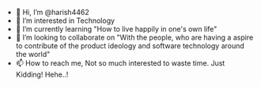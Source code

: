 - 👋 Hi, I’m @harish4462
- 👀 I’m interested in Technology
- 🌱 I’m currently learning "How to live happily in one's own life"
- 💞️ I’m looking to collaborate on "With the people, who are having a aspire to contribute of the product ideology and software technology around the world"  
- 📫 How to reach me, Not so much interested to waste time. Just Kidding! Hehe..! 

<!---
harish4462/harish4462 is a ✨ special ✨ repository because its `README.md` (this file) appears on your GitHub profile.
You can click the Preview link to take a look at your changes.
--->

